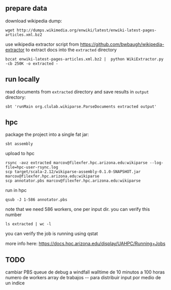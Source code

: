 ## prepare data

download wikipedia dump:

    wget http://dumps.wikimedia.org/enwiki/latest/enwiki-latest-pages-articles.xml.bz2

use wikipedia extractor script from https://github.com/bwbaugh/wikipedia-extractor
to extract docs into the `extracted` directory

    bzcat enwiki-latest-pages-articles.xml.bz2 |  python WikiExtractor.py -cb 250K -o extracted -

## run locally

read documents from `extracted` directory and save results in `output` directory:

    sbt 'runMain org.clulab.wikiparse.ParseDocuments extracted output'

## hpc

package the project into a single fat jar:

    sbt assembly

upload to hpc

    rsync -avz extracted marcov@filexfer.hpc.arizona.edu:wikiparse --log-file=hpc-user-rsync.log
    scp target/scala-2.12/wikiparse-assembly-0.1.0-SNAPSHOT.jar marcov@filexfer.hpc.arizona.edu:wikiparse
    scp annotator.pbs marcov@filexfer.hpc.arizona.edu:wikiparse

run in hpc

    qsub -J 1-586 annotator.pbs

note that we need 586 workers, one per input dir. you can verify this number

    ls extracted | wc -l

you can verify the job is running using qstat

more info here: https://docs.hpc.arizona.edu/display/UAHPC/Running+Jobs

## TODO

cambiar PBS queue de debug a windfall
walltime de 10 minutos a 100 horas
numero de workers
array de trabajos -- para distribuir input por medio de un indice
